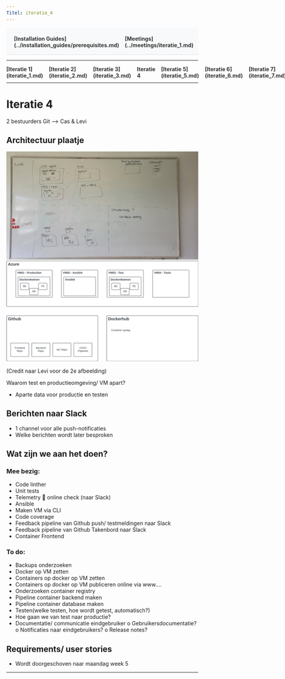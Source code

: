 ```yaml
---
Titel: iteratie_4
---
```


<div style="display:flex; justify-content:space-between; align-items:left; padding:20px; background-color:#f8f9fa; border-bottom:1px solid #e0e0e0;">
  <nav style="display:flex; gap:15px; height:30px;">
    <a markdown="1" style="text-decoration:none; color:#333; font-weight:bold;">[Installation Guides](../installation_guides/prerequisites.md)</a>
    <a markdown="1" style="text-decoration:none; color:#333; font-weight:bold;">[Meetings](../meetings/iteratie_1.md)</a>
  </nav>
</div>

---

<nav style="display:flex; gap:15px; height:30px;">
  <a markdown="1" style="text-decoration:none; color:#333; font-weight:bold;">[Iteratie 1](iteratie_1.md)</a>
  <a markdown="1" style="text-decoration:none; color:#333; font-weight:bold;">[Iteratie 2](iteratie_2.md)</a>
  <a markdown="1" style="text-decoration:none; color:#333; font-weight:bold;">[Iteratie 3](iteratie_3.md)</a>
  <a markdown="1" style="text-decoration:none; color:#333; font-weight:bold;">Iteratie 4</a>
  <a markdown="1" style="text-decoration:none; color:#333; font-weight:bold;">[Iteratie 5](iteratie_5.md)</a>
  <a markdown="1" style="text-decoration:none; color:#333; font-weight:bold;">[Iteratie 6](iteratie_6.md)</a>
  <a markdown="1" style="text-decoration:none; color:#333; font-weight:bold;">[Iteratie 7](iteratie_7.md)</a>
  <a markdown="1" style="text-decoration:none; color:#333; font-weight:bold;">[Iteratie 8](iteratie_8.md)</a>
  <a markdown="1" style="text-decoration:none; color:#333; font-weight:bold;">[Iteratie 9](iteratie_9.md)</a>
</nav>

---

# Iteratie 4

2 bestuurders Git --> Cas & Levi 


## Architectuur plaatje 
<!-- ![projectbord](https://github.com/ZuydUniversity/B2C6_B2C_Wiki/blob/9c8125ca0f3903598a1efcdf06b138a93086757a/images/imfrastructuurproject-bord.jpg)
![projectbord](https://github.com/ZuydUniversity/B2C6_B2C_Wiki/blob/9c8125ca0f3903598a1efcdf06b138a93086757a/images/infrastructuurproject-tekening.png) -->

![projectboard_1](./images/imfrastructuurproject-bord.jpg)
![projectboard_2](./images/infrastructuurproject-tekening.png)


(Credit naar Levi voor de 2e afbeelding)


Waarom test en productieomgeving/ VM apart?

-	Aparte data voor productie en testen


## Berichten naar Slack 

-	1 channel voor alle push-notificaties 
-	Welke berichten wordt later besproken


## Wat zijn we aan het doen? 

### Mee bezig:

-	Code linther
-	Unit tests
-	Telemetry  online check (naar Slack)
-	Ansible
-	Maken VM via CLI
-	Code coverage
-	Feedback pipeline van Github push/ testmeldingen naar Slack
-	Feedback pipeline van Github Takenbord naar Slack
-	Container Frontend

### To do:

-	Backups onderzoeken
-	Docker op VM zetten
-	Containers op docker op VM zetten
-	Containers op docker op VM publiceren online via www….
-	Onderzoeken container registry 
-	Pipeline container backend maken
-	Pipeline container database maken 
-	Testen(welke testen, hoe wordt getest, automatisch?)
-	Hoe gaan we van test naar productie? 
-	Documentatie/ communicatie eindgebruiker 
o	Gebruikersdocumentatie?
o	Notificaties naar eindgebruikers? 
o	Release notes? 

## Requirements/ user stories 

-	Wordt doorgeschoven naar maandag week 5

---